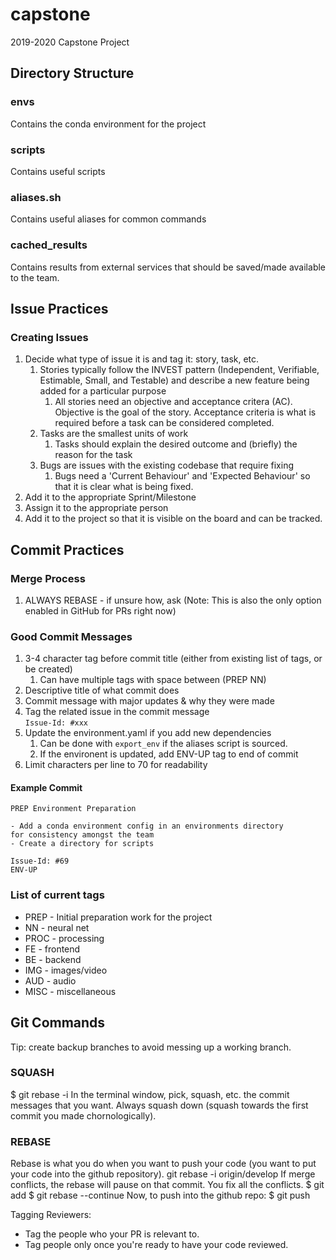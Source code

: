 # capstone
2019-2020 Capstone Project

## Directory Structure

### envs
Contains the conda environment for the project

### scripts
Contains useful scripts

### aliases.sh
Contains useful aliases for common commands

### cached_results
Contains results from external services that should be saved/made available to the team.

## Issue Practices
### Creating Issues
1. Decide what type of issue it is and tag it: story, task, etc.
    1. Stories typically follow the INVEST pattern (Independent, Verifiable, Estimable, Small, and Testable) and describe a new feature being added for a particular purpose
        1. All stories need an objective and acceptance critera (AC). Objective is the goal of the story. Acceptance criteria is what is required before a task can be considered completed.
    1. Tasks are the smallest units of work
        1. Tasks should explain the desired outcome and (briefly) the reason for the task
    1. Bugs are issues with the existing codebase that require fixing
        1. Bugs need a 'Current Behaviour' and 'Expected Behaviour' so that it is clear what is being fixed.
1. Add it to the appropriate Sprint/Milestone
1. Assign it to the appropriate person
1. Add it to the project so that it is visible on the board and can be tracked.

## Commit Practices

### Merge Process
1. ALWAYS REBASE - if unsure how, ask (Note: This is also the only option enabled in GitHub for PRs right now)

### Good Commit Messages
1. 3-4 character tag before commit title (either from existing list of tags, or be created)
    1. Can have multiple tags with space between (PREP NN)
1. Descriptive title of what commit does
1. Commit message with major updates & why they were made
1. Tag the related issue in the commit message</br>
`Issue-Id: #xxx`
1. Update the environment.yaml if you add new dependencies</br>
    1. Can be done with `export_env` if the aliases script is sourced.
    1. If the environent is updated, add ENV-UP tag to end of commit
1. Limit characters per line to 70 for readability


#### Example Commit
```
PREP Environment Preparation

- Add a conda environment config in an environments directory
for consistency amongst the team
- Create a directory for scripts

Issue-Id: #69
ENV-UP
```

### List of current tags
- PREP - Initial preparation work for the project
- NN - neural net
- PROC - processing
- FE - frontend
- BE - backend
- IMG - images/video 
- AUD - audio
- MISC - miscellaneous

## Git Commands
Tip: create backup branches to avoid messing up a working branch.

### SQUASH
$ git rebase -i 
In the terminal window, pick, squash, etc. the commit messages that you want. Always squash down (squash towards the first commit you made chornologically).

### REBASE 
Rebase is what you do when you want to push your code (you want to put your code into the github repository).
git rebase -i origin/develop
If merge conflicts, the rebase will pause on that commit. You fix all the conflicts. 
$ git add
$ git rebase --continue
Now, to push into the github repo:
$ git push

Tagging Reviewers:
- Tag the people who your PR is relevant to.
- Tag people only once you're ready to have your code reviewed. 
